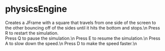 # physicsEngine

Creates a JFrame with a square that travels from one side of the screen to the other bouncing off of the sides until it hits the bottom and stops.\n
Press R to restart the simulation. <br>
Press Q to pause the simulation.\n
Press E to resume the simulation.\n
Press A to slow down the speed.\n
Press D to make the speed faster.\n
